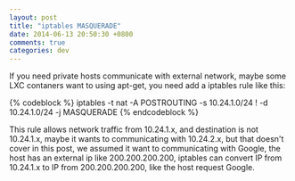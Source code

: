 ```yaml
---
layout: post
title: "iptables MASQUERADE"
date: 2014-06-13 20:50:30 +0800
comments: true
categories: dev
---
```


If you need private hosts communicate with external network, maybe some LXC contaners want to using apt-get, you need add a iptables rule like this:

{% codeblock %}
iptables -t nat -A POSTROUTING -s 10.24.1.0/24 ! -d 10.24.1.0/24 -j MASQUERADE
{% endcodeblock %}

This rule allows network traffic from 10.24.1.x, and destination is not 10.24.1.x, maybe it wants to communicating with 10.24.2.x, but that doesn't cover in this post, we assumed it want to communicating with Google, the host has an external ip like 200.200.200.200, iptables can convert IP from 10.24.1.x to IP from 200.200.200.200, like the host request Google.